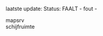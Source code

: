 laatste update: 
Status: FAALT - fout - 
<div class="service O">mapsrv</div><div class="service R">schijfruimte</div>